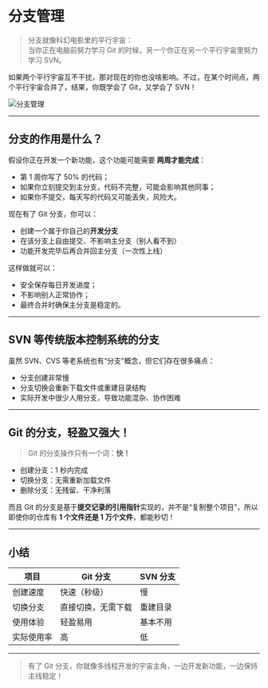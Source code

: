 # 分支管理

> 分支就像科幻电影里的平行宇宙：  
> 当你正在电脑前努力学习 Git 的时候，另一个你正在另一个平行宇宙里努力学习 SVN。

如果两个平行宇宙互不干扰，那对现在的你也没啥影响。不过，在某个时间点，两个平行宇宙合并了，结果，你既学会了 Git，又学会了 SVN！

![分支管理](./image16.png)

---

## 分支的作用是什么？

假设你正在开发一个新功能，这个功能可能需要 **两周才能完成**：

- 第 1 周你写了 50% 的代码；
- 如果你立刻提交到主分支，代码不完整，可能会影响其他同事；
- 如果你不提交，每天写的代码又可能丢失，风险大。

现在有了 Git 分支，你可以：

- 创建一个属于你自己的**开发分支**
- 在该分支上自由提交、不影响主分支（别人看不到）
- 功能开发完毕后再合并回主分支（一次性上线）

这样做就可以：

- 安全保存每日开发进度；
- 不影响别人正常协作；
- 最终合并时确保主分支是稳定的。

---

## SVN 等传统版本控制系统的分支

虽然 SVN、CVS 等老系统也有“分支”概念，但它们存在很多痛点：

- 分支创建非常慢
- 分支切换会重新下载文件或重建目录结构
- 实际开发中很少人用分支，导致功能混杂、协作困难

---

## Git 的分支，轻盈又强大！

> Git 的分支操作只有一个词：**快！**

- 创建分支：1 秒内完成
- 切换分支：无需重新加载文件
- 删除分支：无残留、干净利落

而且 Git 的分支是基于**提交记录的引用指针**实现的，并不是“复制整个项目”，所以即使你的仓库有 **1 个文件还是 1 万个文件**，都能秒切！

---

## 小结

| 项目       | Git 分支           | SVN 分支 |
| ---------- | ------------------ | -------- |
| 创建速度   | 快速（秒级）       | 慢       |
| 切换分支   | 直接切换，无需下载 | 重建目录 |
| 使用体验   | 轻盈易用           | 基本不用 |
| 实际使用率 | 高                 | 低       |

---

> 有了 Git 分支，你就像多线程开发的宇宙主角，一边开发新功能，一边保持主线稳定！
